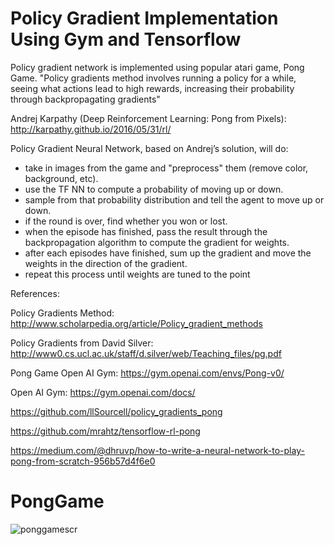 # Policy Gradient Implementation Using Gym and Tensorflow
Policy gradient network is implemented using popular atari game, Pong Game.  "Policy gradients method involves running a policy for a while, seeing what actions lead to high rewards, increasing their probability through backpropagating gradients"

Andrej Karpathy (Deep Reinforcement Learning: Pong from Pixels): http://karpathy.github.io/2016/05/31/rl/

Policy Gradient Neural Network, based on Andrej’s solution, will do:

- take in images from the game and "preprocess" them (remove color, background, etc).
- use the TF NN to compute a probability of moving up or down.
- sample from that probability distribution and tell the agent to move up or down.
- if the round is over, find whether you won or lost.
- when the episode has finished, pass the result through the backpropagation algorithm to compute the gradient for weights.
- after each episodes have finished, sum up the gradient and move the weights in the direction of the gradient.
- repeat this process until weights are tuned to the point


References: 

Policy Gradients Method: http://www.scholarpedia.org/article/Policy_gradient_methods

Policy Gradients from David Silver: http://www0.cs.ucl.ac.uk/staff/d.silver/web/Teaching_files/pg.pdf

Pong Game Open AI Gym: https://gym.openai.com/envs/Pong-v0/

Open AI Gym: https://gym.openai.com/docs/

https://github.com/llSourcell/policy_gradients_pong

https://github.com/mrahtz/tensorflow-rl-pong

https://medium.com/@dhruvp/how-to-write-a-neural-network-to-play-pong-from-scratch-956b57d4f6e0



# PongGame

![ponggamescr](https://user-images.githubusercontent.com/10358317/37865988-2e288d68-2f95-11e8-8c38-762a156c20f4.png)
